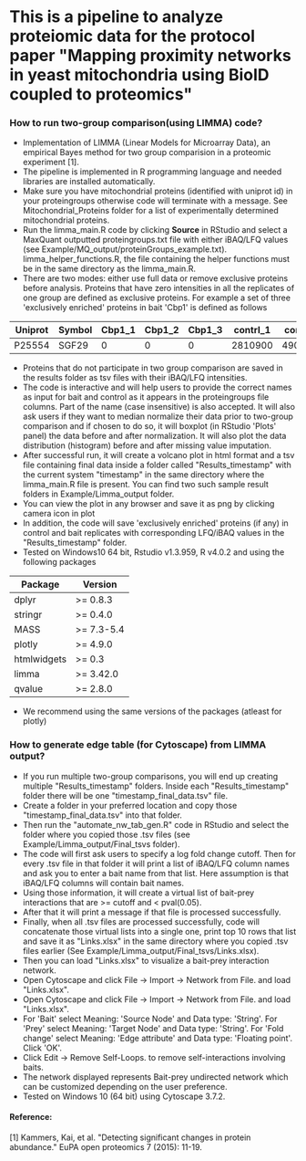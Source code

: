 # This is a pipeline to analyze proteiomic data for the protocol paper "Mapping proximity networks in yeast mitochondria using BioID coupled to proteomics"

### How to run two-group comparison(using LIMMA) code?
* Implementation of LIMMA (Linear Models for Microarray Data), an empirical Bayes method for two group comparision in a proteomic experiment [1].
* The pipeline is implemented in R programming language and needed libraries are installed automatically.
* Make sure you have mitochondrial proteins (identified with uniprot id) in your proteingroups otherwise code will terminate with a message. See Mitochondrial_Proteins folder for a list of experimentally determined mitochondrial proteins.
* Run the limma_main.R code by clicking **Source** in RStudio and select a MaxQuant outputted proteingroups.txt file with either iBAQ/LFQ values (see  Example/MQ_output/proteinGroups_example.txt). limma_helper_functions.R, the file containing the helper functions must be in the same directory as the limma_main.R.
* There are two modes: either use full data or remove exclusive proteins before analysis. Proteins that have zero intensities in all the replicates of one group are defined as exclusive proteins. For example  a set of three 'exclusively enriched' proteins in bait 'Cbp1' is defined as follows

 |Uniprot | Symbol  |Cbp1_1  |  Cbp1_2  |  Cbp1_3  |  contrl_1 |   contrl_2  |  contrl_3|
 |--------|---------|--------|----------|----------|-----------|-------------|----------|
 |P25554  |SGF29    |0       |     0    |    0     |   2810900 |    4903800  |     0    |
 
* Proteins that do not participate in two group comparison are saved in the results folder as tsv files with their iBAQ/LFQ intensities.
* The code is interactive and will help users to provide the correct names as input for bait and control as it appears in the proteingroups file columns. Part of the name (case insensitive) is also accepted. It will also ask users if they want to median normalize their data prior to two-group comparison and if chosen to do so, it will boxplot (in RStudio 'Plots' panel) the data before and after normalization. It will also plot the data distribution (histogram) before and after missing value imputation.           
* After successful run, it will create a volcano plot in html format and a tsv file containing final data inside a folder called "Results_timestamp" with the current system "timestamp" in the same directory where the limma_main.R file is present. You can find two such sample result folders in Example/Limma_output folder. 
* You can view the plot in any browser and save it as png by clicking camera icon in plot
* In addition, the code will save 'exclusively enriched' proteins (if any) in control and bait replicates with corresponding LFQ/iBAQ values in the "Results_timestamp" folder.
* Tested on Windows10 64 bit, Rstudio v1.3.959, R v4.0.2 and using the following packages

| Package  | Version |
| ------------- | ------------- |
| dplyr         | >= 0.8.3  |
| stringr       | >= 0.4.0  |
| MASS       | >= 7.3-5.4 |
| plotly       | >= 4.9.0  |
| htmlwidgets       | >= 0.3 |
| limma       | >= 3.42.0  |
| qvalue       | >= 2.8.0  |

* We recommend using the same versions of the packages (atleast for plotly)

### How to generate edge table (for Cytoscape) from LIMMA output?
*	If you run multiple two-group comparisons, you will end up creating multiple "Results_timestamp" folders. Inside each "Results_timestamp" folder there will be one "timestamp_final_data.tsv" file.
*	Create a folder in your preferred location and copy those "timestamp_final_data.tsv" into that folder.
*	Then run the "automate_nw_tab_gen.R" code in RStudio and select the folder where you copied those .tsv files (see Example/Limma_output/Final_tsvs folder).
*	The code will first ask users to specify a log fold change cutoff. Then for every .tsv file in that folder it will print a list of iBAQ/LFQ column names and ask you to enter a bait name from that list. Here assumption is that iBAQ/LFQ columns will contain bait names.
*	Using those information, it will create a virtual list of bait-prey interactions that are >= cutoff and < pval(0.05).
*	After that it will print a message if that file is processed successfully.
*	Finally, when all .tsv files are processed successfully, code will concatenate those virtual lists into a single one, print top 10 rows that list and save it as "Links.xlsx" in the same directory where you copied .tsv files earlier (See Example/Limma_output/Final_tsvs/Links.xlsx).
*	Then you can load "Links.xlsx" to visualize a bait-prey interaction network.
*	Open Cytoscape and click File &#8594; Import &#8594; Network from File. and load "Links.xlsx".
*	Open Cytoscape and click File &#8594; Import &#8594; Network from File. and load "Links.xlsx".
*	For 'Bait' select Meaning: 'Source Node' and Data type: 'String'. For 'Prey' select Meaning: 'Target Node' and Data type: 'String'. For 'Fold change' select Meaning: 'Edge attribute' and Data type: 'Floating point'. Click 'OK'.
*	Click Edit &#8594; Remove Self-Loops. to remove self-interactions involving baits.
*	The network displayed represents Bait-prey undirected network which can be customized depending on the user preference.
*	Tested on Windows 10 (64 bit) using Cytoscape 3.7.2.



#### Reference:
[1] Kammers, Kai, et al. "Detecting significant changes in protein abundance." EuPA open proteomics 7 (2015): 11-19.
